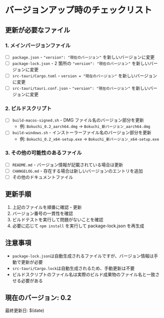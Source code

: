 # バージョンアップ時のチェックリスト

## 更新が必要なファイル

### 1. メインバージョンファイル

- [ ] `package.json` - `"version": "現在のバージョン"` を新しいバージョンに変更
- [ ] `package-lock.json` - 2 箇所の `"version": "現在のバージョン"` を新しいバージョンに変更
- [ ] `src-tauri/Cargo.toml` - `version = "現在のバージョン"` を新しいバージョンに変更
- [ ] `src-tauri/tauri.conf.json` - `"version": "現在のバージョン"` を新しいバージョンに変更

### 2. ビルドスクリプト

- [ ] `build-macos-signed.sh` - DMG ファイル名のバージョン部分を更新
  - 例: `Bokuchi_0.2_aarch64.dmg` → `Bokuchi_新バージョン_aarch64.dmg`
- [ ] `build-windows.sh` - インストーラーファイル名のバージョン部分を更新
  - 例: `Bokuchi_0.2_x64-setup.exe` → `Bokuchi_新バージョン_x64-setup.exe`

### 3. その他の可能性のあるファイル

- [ ] `README.md` - バージョン情報が記載されている場合は更新
- [ ] `CHANGELOG.md` - 存在する場合は新しいバージョンのエントリを追加
- [ ] その他のドキュメントファイル

## 更新手順

1. 上記のファイルを順番に確認・更新
2. バージョン番号の一貫性を確認
3. ビルドテストを実行して問題がないことを確認
4. 必要に応じて `npm install` を実行して package-lock.json を再生成

## 注意事項

- `package-lock.json`は自動生成されるファイルですが、バージョン情報は手動で更新が必要
- `src-tauri/Cargo.lock`は自動生成されるため、手動更新は不要
- ビルドスクリプトのファイル名は実際のビルド成果物のファイル名と一致させる必要がある

## 現在のバージョン: 0.2

最終更新日: $(date)
